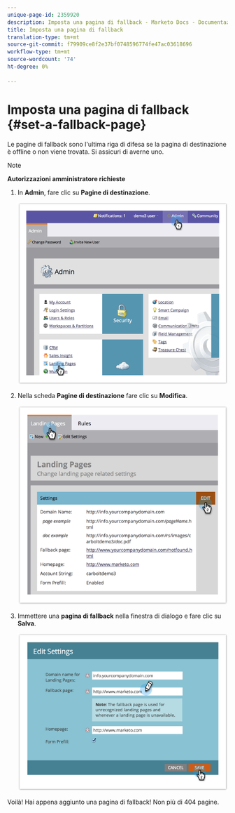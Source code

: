 ```yaml
---
unique-page-id: 2359920
description: Imposta una pagina di fallback - Marketo Docs - Documentazione prodotto
title: Imposta una pagina di fallback
translation-type: tm+mt
source-git-commit: f79909ce8f2e37bf0748596774fe47ac03618696
workflow-type: tm+mt
source-wordcount: '74'
ht-degree: 0%

---
```



# Imposta una pagina di fallback {#set-a-fallback-page}

Le pagine di fallback sono l&#39;ultima riga di difesa se la pagina di destinazione è offline o non viene trovata. Si assicuri di averne uno.

>[!NOTE]
>
>**Autorizzazioni amministratore richieste**

1. In **Admin**, fare clic su **Pagine di destinazione**.

   ![](assets/image2014-9-10-12-3a7-3a22.png)

1. Nella scheda **Pagine di destinazione** fare clic su **Modifica**.

   ![](assets/image2014-9-10-12-3a7-3a5.png)

1. Immettere una **pagina di fallback** nella finestra di dialogo e fare clic su **Salva**.

   ![](assets/image2014-9-10-12-3a6-3a2.png)

Voilà! Hai appena aggiunto una pagina di fallback! Non più di 404 pagine.

